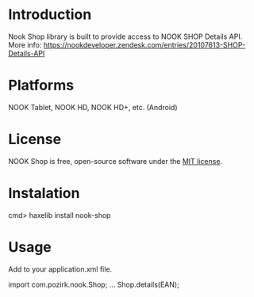 Introduction
============

Nook Shop library is built to provide access to NOOK SHOP Details API.
More info: https://nookdeveloper.zendesk.com/entries/20107613-SHOP-Details-API


Platforms
=========
NOOK Tablet, NOOK HD, NOOK HD+, etc. (Android)


License
=======

NOOK Shop is free, open-source software under the [MIT license](LICENSE.md).


Instalation
=======

cmd> haxelib install nook-shop

Usage
=======

Add <haxelib name="nook-shop" /> to your application.xml file.

import com.pozirk.nook.Shop;
...
Shop.details(EAN);